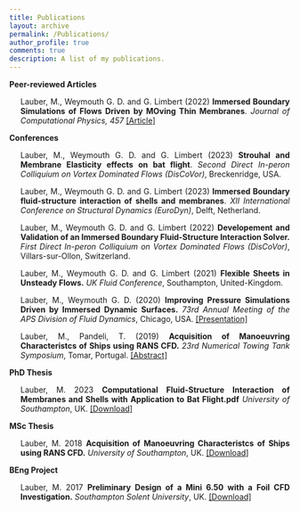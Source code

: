 ```yaml
---
title: Publications
layout: archive
permalink: /Publications/
author_profile: true
comments: true
description: A list of my publications.
---
```

**Peer-reviewed Articles**

<p style="text-align:justify; margin-left:20px"> 
Lauber, M., Weymouth G. D. and G. Limbert (2022) <b>Immersed Boundary Simulations of Flows Driven by MOving Thin Membranes</b>. <em>Journal of Computational Physics, 457</em> <a href="https://doi.org/10.1016/j.jcp.2022.111076" class="mono_link">[Article]</a></p>

**Conferences**

<p style="text-align:justify; margin-left:20px"> 
Lauber, M., Weymouth G. D. and G. Limbert (2023) <b>Strouhal and Membrane Elasticity effects on bat flight</b>. <em>Second Direct In-peron Colliquium on Vortex Dominated Flows (DisCoVor)</em>, Breckenridge, USA. </p>

<p style="text-align:justify; margin-left:20px"> 
Lauber, M., Weymouth G. D. and G. Limbert (2023) <b>Immersed Boundary fluid-structure interaction of shells and membranes</b>. <em>XII International Conference on Structural Dynamics (EuroDyn)</em>, Delft, Netherland. </p>

<p style="text-align:justify; margin-left:20px"> 
Lauber, M., Weymouth G. D. and G. Limbert (2022) <b>Developement and Validation of an Immersed Boundary Fluid-Structure Interaction Solver.</b> <em>First Direct In-peron Colliquium on Vortex Dominated Flows (DisCoVor)</em>, Villars-sur-Ollon, Switzerland.</p>

<p style="text-align:justify; margin-left:20px"> 
Lauber, M., Weymouth G. D. and G. Limbert (2021) <b>Flexible Sheets in Unsteady Flows.</b> <em>UK Fluid Conference</em>, Southampton, United-Kingdom.</p>

<p style="text-align:justify; margin-left:20px"> 
Lauber, M., Weymouth G. D. (2020) <b>Improving Pressure Simulations Driven by Immersed Dynamic Surfaces.</b> <em>73rd Annual Meeting of the APS Division of Fluid Dynamics</em>, Chicago, USA. <a href="https://marinlauber.github.io/APS-DFD/" class="mono_link">[Presentation]</a></p>

<p style="text-align:justify; margin-left:20px"> 
Lauber, M., Pandeli, T. (2019) <b>Acquisition of Manoeuvring Characteristcs of Ships using RANS CFD.</b> <em>23rd Numerical Towing Tank Symposium</em>, Tomar, Portugal. <a href="https://www.researchgate.net/publication/336239139_Acquisition_of_Maneuvring_Characteristics_of_Ships_using_RANS_CFD" class="mono_link">[Abstract]</a></p>


**PhD Thesis**

<p style="text-align:justify; margin-left:20px">
Lauber, M. 2023 <b>Computational Fluid-Structure Interaction of Membranes and Shells with Application to Bat Flight.pdf</b> <em>University of Southampton</em>, UK.
<a href="../404.html" class="mono_link">[Download]</a></p>


**MSc Thesis**

<p style="text-align:justify; margin-left:20px"> 
Lauber, M. 2018 <b>Acquisition of Manoeuvring Characteristcs of Ships using RANS CFD.</b> <em>University of Southampton</em>, UK.
<a href="/thesis/MSc_Marin_Lauber.pdf" class="mono_link">[Download]</a></p>

**BEng Project**

<p style="text-align:justify; margin-left:20px"> 
Lauber, M. 2017 <b>Preliminary Design of a Mini 6.50 with a Foil CFD Investigation.</b> <em>Southampton Solent University</em>, UK.
<a href="/thesis/BEng_Marin_Lauber.pdf" class="mono_link">[Download]</a></p>
